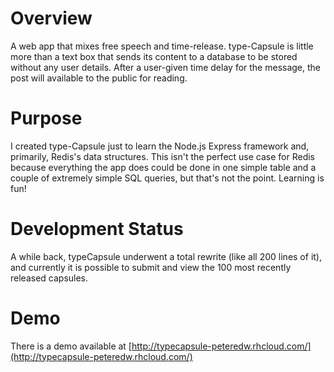 Overview
========
A web app that mixes free speech and time-release. type-Capsule is little more than a text box that sends its content to a database to be stored without any user details. After a user-given time delay for the message, the post will available to the public for reading.

Purpose
========
I created type-Capsule just to learn the Node.js Express framework and, primarily, Redis's data structures. This isn't the perfect use case for Redis because everything the app does could be done in one simple table and a couple of extremely simple SQL queries, but that's not the point. Learning is fun!

Development Status
========
A while back, typeCapsule underwent a total rewrite (like all 200 lines of it), and currently it is possible to submit and view the 100 most recently released capsules.

Demo
========
There is a demo available at [http://typecapsule-peteredw.rhcloud.com/](http://typecapsule-peteredw.rhcloud.com/)
